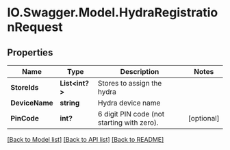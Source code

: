 # IO.Swagger.Model.HydraRegistrationRequest
## Properties

Name | Type | Description | Notes
------------ | ------------- | ------------- | -------------
**StoreIds** | **List&lt;int?&gt;** | Stores to assign the hydra | 
**DeviceName** | **string** | Hydra device name | 
**PinCode** | **int?** | 6 digit PIN code (not starting with zero). | [optional] 

[[Back to Model list]](../README.md#documentation-for-models) [[Back to API list]](../README.md#documentation-for-api-endpoints) [[Back to README]](../README.md)

